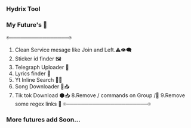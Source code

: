 ### Hydrix Tool

### My Future's 🌟
⍟────────────────⍟
1. Clean Service mesage like Join and Left.⚠️👁️‍🗨️
2. Sticker id finder 🖼️
3. Telegraph Uploader 📜
4. Lyrics finder 🎼
5. Yt Inline Search 🔴🔎
6. Song Downloader 🎵📥
7. Tik tok Download ⚫📥
8.Remove / commands on Group /🚫
9.Remove some regex links 🔗
⍟──────────────────────⍟
### More futures add Soon...
